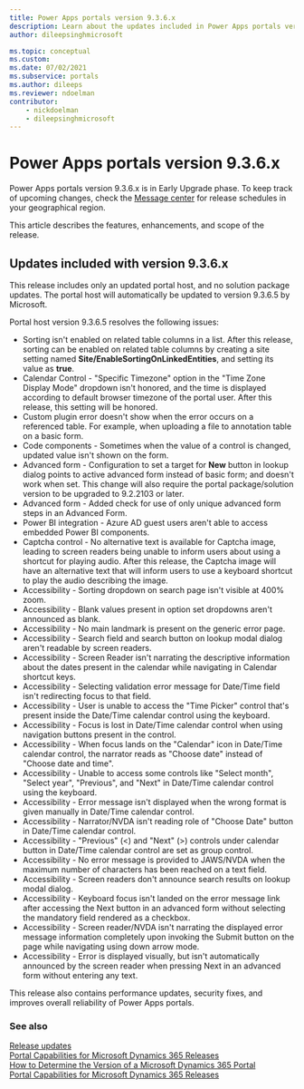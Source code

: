 ```yaml
---
title: Power Apps portals version 9.3.6.x
description: Learn about the updates included in Power Apps portals version 9.3.6.x, including fixes, enhancements, and the scope of the release. 
author: dileepsinghmicrosoft

ms.topic: conceptual
ms.custom: 
ms.date: 07/02/2021
ms.subservice: portals
ms.author: dileeps
ms.reviewer: ndoelman
contributor:
    - nickdoelman
    - dileepsinghmicrosoft
---
```


# Power Apps portals version 9.3.6.x

Power Apps portals version 9.3.6.x is in Early Upgrade phase. To keep track of upcoming changes, check the [Message center](/microsoft-365/admin/manage/message-center) for release schedules in your geographical region.

This article describes the features, enhancements, and scope of the release.

## Updates included with version 9.3.6.x

This release includes only an updated portal host, and no solution package updates. The portal host will automatically be updated to version 9.3.6.5 by Microsoft.

Portal host version 9.3.6.5 resolves the following issues:

- Sorting isn't enabled on related table columns in a list. After this release, sorting can be enabled on related table columns by creating a site setting named **Site/EnableSortingOnLinkedEntities**, and setting its value as **true**.
- Calendar Control - "Specific Timezone" option in the "Time Zone Display Mode" dropdown isn't honored, and the time is displayed according to default browser timezone of the portal user. After this release, this setting will be honored.
- Custom plugin error doesn't show when the error occurs on a referenced table. For example, when uploading a file to annotation table on a basic form.
- Code components - Sometimes when the value of a control is changed, updated value isn't shown on the form.
- Advanced form - Configuration to set a target for **New** button in lookup dialog points to active advanced form instead of basic form; and doesn't work when set. This change will also require the portal package/solution version to be upgraded to 9.2.2103 or later.
- Advanced form - Added check for use of only unique advanced form steps in an Advanced Form.
- Power BI integration - Azure AD guest users aren't able to access embedded Power BI components.
- Captcha control - No alternative text is available for Captcha image, leading to screen readers being unable to inform users about using a shortcut for playing audio. After this release, the Captcha image will have an alternative text that will inform users to use a keyboard shortcut to play the audio describing the image.
- Accessibility - Sorting dropdown on search page isn't visible at 400% zoom.
- Accessibility - Blank values present in option set dropdowns aren't announced as blank.
- Accessibility - No main landmark is present on the generic error page.
- Accessibility - Search field and search button on lookup modal dialog aren't readable by screen readers.
- Accessibility - Screen Reader isn't narrating the descriptive information about the dates present in the calendar while navigating in Calendar shortcut keys.
- Accessibility - Selecting validation error message for Date/Time field isn't redirecting focus to that field.
- Accessibility - User is unable to access the "Time Picker" control that's present inside the Date/Time calendar control using the keyboard.
- Accessibility - Focus is lost in Date/Time calendar control when using navigation buttons present in the control.
- Accessibility - When focus lands on the "Calendar" icon in Date/Time calendar control, the narrator reads as "Choose date" instead of "Choose date and time".
- Accessibility - Unable to access some controls like "Select month",  "Select year", "Previous", and "Next" in Date/Time calendar control using the keyboard.
- Accessibility - Error message isn't displayed when the wrong format is given manually in Date/Time calendar control.
- Accessibility - Narrator/NVDA isn't reading role of "Choose Date" button in Date/Time calendar control.
- Accessibility - "Previous" (<) and "Next" (>) controls under calendar button in Date/Time calendar control are set as group control.
- Accessibility - No error message is provided to JAWS/NVDA when the maximum number of characters has been reached on a text field.
- Accessibility - Screen readers don't announce search results on lookup modal dialog.
- Accessibility - Keyboard focus isn't landed on the error message link after accessing the Next button in an advanced form without selecting the mandatory field rendered as a checkbox.
- Accessibility - Screen reader/NVDA isn't narrating the displayed error message information completely upon invoking the Submit button on the page while navigating using down arrow mode.
- Accessibility - Error is displayed visually, but isn't automatically announced by the screen reader when pressing Next in an advanced form without entering any text.

This release also contains performance updates, security fixes, and improves overall reliability of Power Apps portals.

### See also

[Release updates](../release-updates.md) <br>
[Portal Capabilities for Microsoft Dynamics 365 Releases](https://support.microsoft.com/topic/portal-capabilities-for-microsoft-dynamics-365-releases-81f5fcc9-ef72-8b2e-5b4b-29e9840fb5c4) <br>
[How to Determine the Version of a Microsoft Dynamics 365 Portal](https://support.microsoft.com/topic/how-to-determine-the-version-of-a-microsoft-dynamics-365-portal-d2400fdc-b1dd-597b-feab-87abc805325e) <br>
[Portal Capabilities for Microsoft Dynamics 365 Releases](https://support.microsoft.com/topic/portal-capabilities-for-microsoft-dynamics-365-releases-81f5fcc9-ef72-8b2e-5b4b-29e9840fb5c4)

